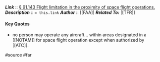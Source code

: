 ***Link***      :: [§ 91.143 Flight limitation in the proximity of space flight operations.](https://www.ecfr.gov/current/title-14/section-91.143)
***Description***      :: `= this.link`
***Author*** :: [[FAA]]
***Related To:*** [[TFR]]

#### Key Quotes
* no person may operate any aircraft... within areas designated in a [[NOTAM]] for space flight operation except when authorized by [[ATC]].

#source #far